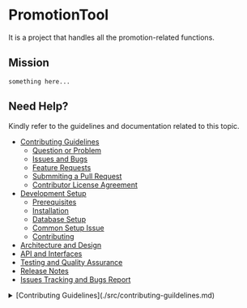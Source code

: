 # PromotionTool
It is a project that handles all the promotion-related functions.

## Mission
`something here...`


## Need Help?
Kindly refer to the guidelines and documentation related to this topic.
- [Contributing Guidelines](./src/contributing-guildelines.md)
  - [Question or Problem](./src/contributing-guildelines.md#question)
  - [Issues and Bugs](./src/contributing-guildelines.md#issue)
  - [Feature Requests](./src/contributing-guildelines.md#feature)
  - [Submmiting a Pull Request](./src/contributing-guildelines.md#pullrequest)
  - [Contributor License Agreement](./src/contributing-guildelines.md#cla)
- [Development Setup](./src/dev-setup.md)
  - [Prerequisites](./src/dev-setup.md#prerequisites)
  - [Installation](./src/dev-setup.md#installation)
  - [Database Setup](./src/dev-setup.md#database-setup)
  - [Common Setup Issue](./src/dev-setup.md#failed-to-build-project)
  - [Contributing](./src/dev-setup.md#contributing)
- [Architecture and Design](./src/architecture-design.md)
- [API and Interfaces](./src/api-interfaces.md)
- [Testing and Quality Assurance](./src/testing-qa.md)
- [Release Notes](https://github.com/CLPeh/promotion-tool-example/releases)
- [Issues Tracking and Bugs Report](./src/issue-tracking-bug-report.md)

<details><summary> [Contributing Guidelines](./src/contributing-guildelines.md) </summary>

  - [Question or Problem](./src/contributing-guildelines.md#question)
  - [Issues and Bugs](./src/contributing-guildelines.md#issue)
  - [Feature Requests](./src/contributing-guildelines.md#feature)
  - [Submmiting a Pull Request](./src/contributing-guildelines.md#pullrequest)
  - [Contributor License Agreement](./src/contributing-guildelines.md#cla)

</details>
